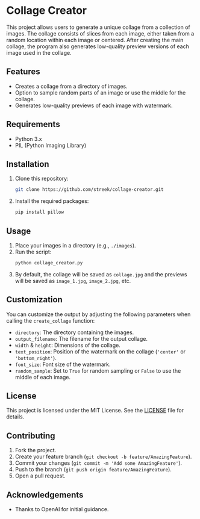 
# Collage Creator

This project allows users to generate a unique collage from a collection of images. The collage consists of slices from each image, either taken from a random location within each image or centered. After creating the main collage, the program also generates low-quality preview versions of each image used in the collage.

## Features
- Creates a collage from a directory of images.
- Option to sample random parts of an image or use the middle for the collage.
- Generates low-quality previews of each image with watermark.

## Requirements
- Python 3.x
- PIL (Python Imaging Library)

## Installation

1. Clone this repository:
   ```bash
   git clone https://github.com/streek/collage-creator.git
   ```
2. Install the required packages:
   ```bash
   pip install pillow
   ```

## Usage

1. Place your images in a directory (e.g., `./images`).
2. Run the script:
   ```bash
   python collage_creator.py
   ```
3. By default, the collage will be saved as `collage.jpg` and the previews will be saved as `image_1.jpg`, `image_2.jpg`, etc.

## Customization

You can customize the output by adjusting the following parameters when calling the `create_collage` function:

- `directory`: The directory containing the images.
- `output_filename`: The filename for the output collage.
- `width` & `height`: Dimensions of the collage.
- `text_position`: Position of the watermark on the collage (`'center'` or `'bottom_right'`).
- `font_size`: Font size of the watermark.
- `random_sample`: Set to `True` for random sampling or `False` to use the middle of each image.

## License

This project is licensed under the MIT License. See the [LICENSE](LICENSE) file for details.

## Contributing

1. Fork the project.
2. Create your feature branch (`git checkout -b feature/AmazingFeature`).
3. Commit your changes (`git commit -m 'Add some AmazingFeature'`).
4. Push to the branch (`git push origin feature/AmazingFeature`).
5. Open a pull request.

## Acknowledgements

- Thanks to OpenAI for initial guidance.

